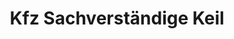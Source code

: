 ---
title: "Kfz Sachverständige Keil"
url: /bielefeld/kfz-sachverstaendige-keil/
shop: Autowerkstatt
---